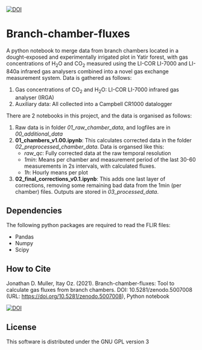 [![DOI](https://zenodo.org/badge/DOI/10.5281/zenodo.5007008.svg)](https://doi.org/10.5281/zenodo.5007008)

# Branch-chamber-fluxes

A python notebook to merge data from branch chambers located in a dought-exposed and experimentally irrigated plot in Yatir forest, with gas concentrations of H<sub>2</sub>O and CO<sub>2</sub> measured using the LI-COR LI-7000 and LI-840a infrared gas analysers combined into a novel gas exchange measurement system. Data is gathered as follows:

1. Gas concentrations of CO<sub>2</sub> and H<sub>2</sub>O: LI-COR LI-7000 infrared gas analyser (IRGA)
2. Auxiliary data: All collected into a Campbell CR1000 datalogger

There are 2 notebooks in this project, and the data is organised as follows:
1. Raw data is in folder *01_raw_chamber_data*, and logfiles are in *00_additional_data*
2. **01_chambers_v1.00.ipynb**: This calculates corrected data in the folder *02_preprocessed_chamber_data*. Data is organsed like this:
   * *raw_qc*: Fully corrected data at the raw temporal resolution
   * *1min*: Means per chamber and measurement period of the last 30-60 measurements in 2s intervals, with calculated fluxes.
   * *1h*: Hourly means per plot
3. **02_final_corrections_v0.1.ipynb**: This adds one last layer of corrections, removing some remaining bad data from the 1min (per chamber) files. Outputs are stored in *03_processed_data*.

## Dependencies

The following python packages are required to read the FLIR files:

  - Pandas
  - Numpy
  - Scipy

## How to Cite

Jonathan D. Muller, Itay Oz. (2021). Branch-chamber-fluxes: Tool to calculate gas fluxes from branch chambers.  DOI: 10.5281/zenodo.5007008  (URL:
<https://doi.org/10.5281/zenodo.5007008>), Python notebook

[![DOI](https://zenodo.org/badge/DOI/10.5281/zenodo.5007008.svg)](https://doi.org/10.5281/zenodo.5007008)

## License

This software is distributed under the GNU GPL version 3

